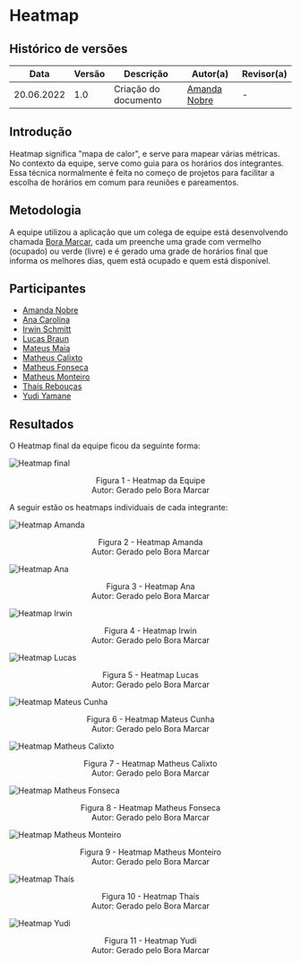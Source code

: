 # Heatmap

## Histórico de versões
| Data       | Versão | Descrição            | Autor(a)                                     | Revisor(a)                                 |
| ---------- | ------ | -------------------- | -------------------------------------------- | ------------------------------------------ |
| 20.06.2022 | 1.0    | Criação do documento | [Amanda Nobre](https://github.com/AmandaNbr) | - |

## Introdução

Heatmap significa "mapa de calor", e serve para mapear várias métricas. No contexto da equipe, serve como guia para os horários dos integrantes. Essa técnica normalmente é feita no começo de projetos para facilitar a escolha de horários em comum para reuniões e pareamentos.

## Metodologia

A equipe utilizou a aplicação que um colega de equipe está desenvolvendo chamada [Bora Marcar](https://boramarcar.vercel.app/), cada um preenche uma grade com vermelho (ocupado) ou verde (livre) e é gerado uma
grade de horários final que informa os melhores dias, quem está ocupado e quem está disponível.

## Participantes

- [Amanda Nobre](https://github.com/AmandaNbr)
- [Ana Carolina](https://github.com/AnaCarolinaRodriguesLeite)
- [Irwin Schmitt](https://github.com/irwinschmitt)
- [Lucas Braun](https://github.com/lbvx)
- [Mateus Maia](https://github.com/mateusmaiamaia)
- [Matheus Calixto](https://github.com/matheuscvp)
- [Matheus Fonseca](https://github.com/gatotabaco) 
- [Matheus Monteiro](https://github.com/matheusyanmonteiro)
- [Thaís Rebouças](https://github.com/thais-ra)
- [Yudi Yamane](https://github.com/yudi-azvd)

## Resultados

O Heatmap final da equipe ficou da seguinte forma:

![Heatmap final](../../images/heatmap/heatmap-geral.jpg)
<p align = "center"> 
Figura 1 - Heatmap da Equipe <br>
Autor: Gerado pelo Bora Marcar
</p>

A seguir estão os heatmaps individuais de cada integrante:

![Heatmap Amanda](../../images/heatmap/heatmap-amanda.jpg)
<p align = "center"> 
Figura 2 - Heatmap Amanda <br>
Autor: Gerado pelo Bora Marcar
</p>

![Heatmap Ana](../../images/heatmap/heatmap-ana.jpg)
<p align = "center"> 
Figura 3 - Heatmap Ana <br>
Autor: Gerado pelo Bora Marcar
</p>

![Heatmap Irwin](../../images/heatmap/heatmap-irwin.jpg)
<p align = "center"> 
Figura 4 - Heatmap Irwin <br>
Autor: Gerado pelo Bora Marcar
</p>

![Heatmap Lucas](../../images/heatmap/heatmap-lucas.jpg)
<p align = "center"> 
Figura 5 - Heatmap Lucas <br>
Autor: Gerado pelo Bora Marcar
</p>

![Heatmap Mateus Cunha](../../images/heatmap/heatmap-mateuscunha.jpg)
<p align = "center"> 
Figura 6 - Heatmap Mateus Cunha <br>
Autor: Gerado pelo Bora Marcar
</p>

![Heatmap Matheus Calixto](../../images/heatmap/heatmap-calixto.jpg)
<p align = "center"> 
Figura 7 - Heatmap Matheus Calixto <br>
Autor: Gerado pelo Bora Marcar
</p>

![Heatmap Matheus Fonseca](../../images/heatmap/heatmap-matheusfonseca.jpg)
<p align = "center"> 
Figura 8 - Heatmap Matheus Fonseca <br>
Autor: Gerado pelo Bora Marcar
</p>

![Heatmap Matheus Monteiro](../../images/heatmap/heatmap-matheusmonteiro.jpg)
<p align = "center"> 
Figura 9 - Heatmap Matheus Monteiro <br>
Autor: Gerado pelo Bora Marcar
</p>

![Heatmap Thaís](../../images/heatmap/heatmap-thais.jpg)
<p align = "center"> 
Figura 10 - Heatmap Thaís <br>
Autor: Gerado pelo Bora Marcar
</p>

![Heatmap Yudi](../../images/heatmap/heatmap-yudi.jpg)
<p align = "center"> 
Figura 11 - Heatmap Yudi <br>
Autor: Gerado pelo Bora Marcar
</p>